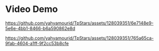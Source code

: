 # Video Demo




https://github.com/yahyamourid/TpStars/assets/128039351/6e7148e9-5e6e-4bb1-8466-b6a590862e8d




https://github.com/yahyamourid/TpStars/assets/128039351/765a65ca-9fab-4604-a1ff-9f2cc53b8cfe


